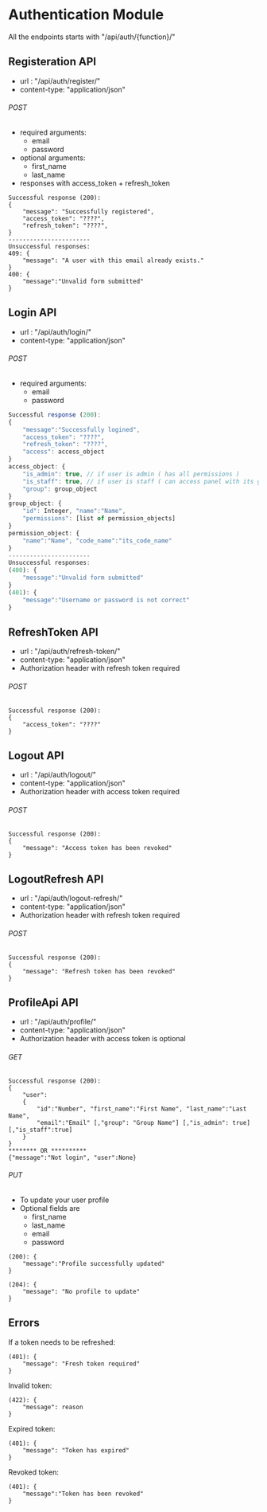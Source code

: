 # Authentication Module

All the endpoints starts with "/api/auth/{function}/"

## Registeration API

* url : "/api/auth/register/"
* content-type: "application/json"

###### POST

* required arguments:
	* email
	* password
* optional arguments:
	* first_name
	* last_name
* responses with access_token + refresh_token

```
Successful response (200):
{
    "message": "Successfully registered",
	"access_token": "????",
	"refresh_token": "????",
}
-----------------------
Unsuccessful responses:
409: {
    "message": "A user with this email already exists."
}
400: {
	"message":"Unvalid form submitted"
}
```


## Login API

* url : "/api/auth/login/"
* content-type: "application/json"

###### POST

* required arguments:
	* email
	* password

```javascript
Successful response (200):
{
    "message":"Successfully logined",
	"access_token": "????",
	"refresh_token": "????",
	"access": access_object
}
access_object: {
	"is_admin": true, // if user is admin ( has all permissions )
	"is_staff": true, // if user is staff ( can access panel with its group permissions)
	"group": group_object
}
group_object: {
	"id": Integer, "name":"Name",
	"permissions": [list of permission_objects]
}
permission_object: {
	"name":"Name", "code_name":"its_code_name"
}
-----------------------
Unsuccessful responses:
(400): {
	"message":"Unvalid form submitted"
}
(401): {
    "message":"Username or password is not correct"
}
```

## RefreshToken API

* url : "/api/auth/refresh-token/"
* content-type: "application/json"
* Authorization header with refresh token required

###### POST

```
Successful response (200):
{
	"access_token": "????"
}
```

## Logout API

* url : "/api/auth/logout/"
* content-type: "application/json"
* Authorization header with access token required

###### POST

```
Successful response (200):
{
	"message": "Access token has been revoked"
}
```

## LogoutRefresh API

* url : "/api/auth/logout-refresh/"
* content-type: "application/json"
* Authorization header with refresh token required

###### POST

```
Successful response (200):
{
	"message": "Refresh token has been revoked"
}
```

## ProfileApi API

* url : "/api/auth/profile/"
* content-type: "application/json"
* Authorization header with access token is optional

###### GET

```
Successful response (200):
{
	"user":
	{
        "id":"Number", "first_name":"First Name", "last_name":"Last Name",
        "email":"Email" [,"group": "Group Name"] [,"is_admin": true] [,"is_staff":true]
    }
}
******** OR **********
{"message":"Not login", "user":None}
```

###### PUT

* To update your user profile
* Optional fields are
	* first_name
	* last_name
	* email
	* password

```
(200): {
	"message":"Profile successfully updated"
}
```

```
(204): {
	"message": "No profile to update"
}
```


## Errors

If a token needs to be refreshed:
```
(401): {
	"message": "Fresh token required"
}
```

Invalid token:
```
(422): {
	"message": reason
}
```

Expired token:
```
(401): {
	"message": "Token has expired"
}
```

Revoked token:
```
(401): {
	"message":"Token has been revoked"
}
```